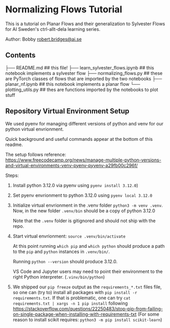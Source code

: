 # Normalizing Flows Tutorial

This is a tutorial on Planar Flows and their generalization to Sylvester Flows for AI Sweden's ctrl-allt-dela learning series. 

Author: Bobby robert.bridges@ai.se 

## Contents
├── README.md ## this file!
├── learn_sylvester_flows.ipynb ## this notebook implements a sylvester flow
├── normalizing_flows.py ## these are PyTorch classes of flows that are imported by the two notebooks
├── planar_nf.ipynb ## this notebook implements a planar flow
└── plotting_utils.py ## thes are functions imported by the notebooks to plot stuff

## Repository Virtual Environment Setup  
We used pyenv for managing different versions of python and venv for our python virtual envrionment.
 
Quick background and useful commands appear at the bottom of this readme.
 
The setup follows reference: https://www.freecodecamp.org/news/manage-multiple-python-versions-and-virtual-environments-venv-pyenv-pyvenv-a29fb00c296f/
 
Steps: 
1. Install python 3.12.0  via pyenv using `pyenv install 3.12.0`)
2. Set pyenv envrionment to python 3.12.0 using  `pyenv local 3.12.0`    
3.  Initialize virtual envrionment in the .venv folder `python3 -m venv .venv`. Now, in the new folder `.venv/bin` should be a copy of python 3.12.0
 
    Note that the `.venv` folder is gitignored and should not ship with the repo.

4. Start virtual envrionment: `source .venv/bin/activate`
 
    At this point running `which pip` and `which python` should produce a path to the `pip` and `python` instances in `.venv/bin/`.
 
    Running `python --version` should produce 3.12.0.
 
    VS Code and Jupyter users may need to point their environment to the right Python interpreter. (`.vinv/bin/python`)
 
5. We shipped our `pip freeze` output as the `requirements_*.txt` files file, so one can (try to) install all packages with `pip install -r requirements.txt`. If that is problematic, one can try `cat requirements.txt | xargs -n 1 pip install` following https://stackoverflow.com/questions/22250483/stop-pip-from-failing-on-single-package-when-installing-with-requirements-txt (For some reason to install scikit requires: `python3 -m pip install scikit-learn`)
